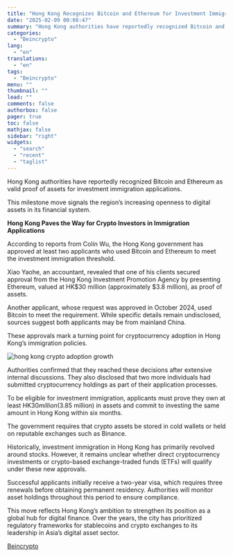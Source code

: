 ```yaml
---
title: "Hong Kong Recognizes Bitcoin and Ethereum for Investment Immigration Applications"
date: "2025-02-09 00:08:47"
summary: "Hong Kong authorities have reportedly recognized Bitcoin and Ethereum as valid proof of assets for investment immigration applications.This milestone move signals the region’s increasing openness to digital assets in its financial system.Hong Kong Paves the Way for Crypto Investors in Immigration ApplicationsAccording to reports from Colin Wu, the Hong Kong..."
categories:
  - "Beincrypto"
lang:
  - "en"
translations:
  - "en"
tags:
  - "Beincrypto"
menu: ""
thumbnail: ""
lead: ""
comments: false
authorbox: false
pager: true
toc: false
mathjax: false
sidebar: "right"
widgets:
  - "search"
  - "recent"
  - "taglist"
---
```


Hong Kong authorities have reportedly recognized Bitcoin and Ethereum as valid proof of assets for investment immigration applications.

This milestone move signals the region’s increasing openness to digital assets in its financial system.

**Hong Kong Paves the Way for Crypto Investors in Immigration Applications**

According to reports from Colin Wu, the Hong Kong government has approved at least two applicants who used Bitcoin and Ethereum to meet the investment immigration threshold.

Xiao Yaohe, an accountant, revealed that one of his clients secured approval from the Hong Kong Investment Promotion Agency by presenting Ethereum, valued at HK$30 million (approximately $3.8 million), as proof of assets.

Another applicant, whose request was approved in October 2024, used Bitcoin to meet the requirement. While specific details remain undisclosed, sources suggest both applicants may be from mainland China.

These approvals mark a turning point for cryptocurrency adoption in Hong Kong’s immigration policies.

![hong kong crypto adoption growth](https://s3.tradingview.com/news/image/beincrypto:e383dfe7d094b-ee98e5cb0db00c3e2e2f23c30ae9bf70-resized.jpeg)

Authorities confirmed that they reached these decisions after extensive internal discussions. They also disclosed that two more individuals had submitted cryptocurrency holdings as part of their application processes.

To be eligible for investment immigration, applicants must prove they own at least HK$30 million ($3.85 million) in assets and commit to investing the same amount in Hong Kong within six months.

The government requires that crypto assets be stored in cold wallets or held on reputable exchanges such as Binance.

Historically, investment immigration in Hong Kong has primarily revolved around stocks. However, it remains unclear whether direct cryptocurrency investments or crypto-based exchange-traded funds (ETFs) will qualify under these new approvals.

Successful applicants initially receive a two-year visa, which requires three renewals before obtaining permanent residency. Authorities will monitor asset holdings throughout this period to ensure compliance.

This move reflects Hong Kong’s ambition to strengthen its position as a global hub for digital finance. Over the years, the city has prioritized regulatory frameworks for stablecoins and crypto exchanges to its leadership in Asia’s digital asset sector.

[Beincrypto](https://www.tradingview.com/news/beincrypto:e383dfe7d094b:0-hong-kong-recognizes-bitcoin-and-ethereum-for-investment-immigration-applications/)
